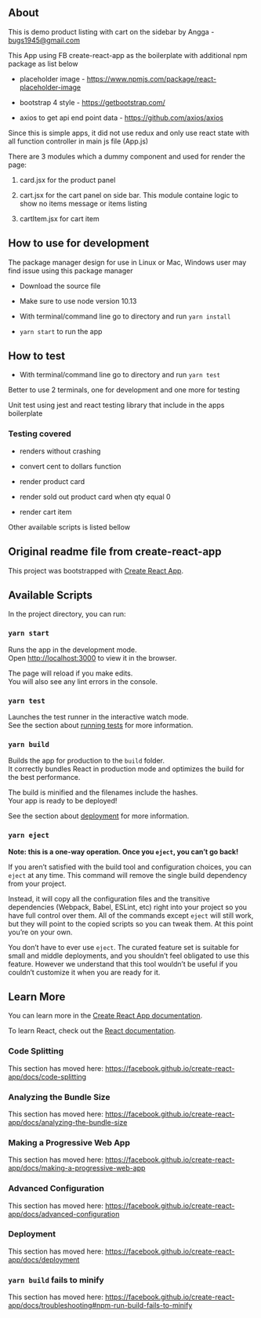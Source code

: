 ## About

This is demo product listing with cart on the sidebar by Angga - bugs1945@gmail.com

This App using FB create-react-app as the boilerplate with additional npm package as list below

* placeholder image - https://www.npmjs.com/package/react-placeholder-image

* bootstrap 4 style - https://getbootstrap.com/

* axios to get api end point data - https://github.com/axios/axios

Since this is simple apps, it did not use redux and only use react state with all function controller in main js file (App.js)

There are 3 modules which a dummy component and used for render the page:

1. card.jsx for the product panel

2. cart.jsx for the cart panel on side bar. This module containe logic to show no items message or items listing

3. cartItem.jsx for cart item

## How to use for development

The package manager design for use in Linux or Mac, Windows user may find issue using this package manager

* Download the source file

* Make sure to use node version 10.13

* With terminal/command line go to directory and run `yarn install`

* `yarn start` to run the app

## How to test

* With terminal/command line go to directory and run `yarn test`

Better to use 2 terminals, one for development and one more for testing

Unit test using jest and react testing library that include in the apps boilerplate

### Testing covered

* renders without crashing

* convert cent to dollars function

* render product card

* render sold out product card when qty equal 0

* render cart item

Other available scripts is listed bellow

## Original readme file from create-react-app

This project was bootstrapped with [Create React App](https://github.com/facebook/create-react-app).

## Available Scripts

In the project directory, you can run:

### `yarn start`

Runs the app in the development mode.<br />
Open [http://localhost:3000](http://localhost:3000) to view it in the browser.

The page will reload if you make edits.<br />
You will also see any lint errors in the console.

### `yarn test`

Launches the test runner in the interactive watch mode.<br />
See the section about [running tests](https://facebook.github.io/create-react-app/docs/running-tests) for more information.

### `yarn build`

Builds the app for production to the `build` folder.<br />
It correctly bundles React in production mode and optimizes the build for the best performance.

The build is minified and the filenames include the hashes.<br />
Your app is ready to be deployed!

See the section about [deployment](https://facebook.github.io/create-react-app/docs/deployment) for more information.

### `yarn eject`

**Note: this is a one-way operation. Once you `eject`, you can’t go back!**

If you aren’t satisfied with the build tool and configuration choices, you can `eject` at any time. This command will remove the single build dependency from your project.

Instead, it will copy all the configuration files and the transitive dependencies (Webpack, Babel, ESLint, etc) right into your project so you have full control over them. All of the commands except `eject` will still work, but they will point to the copied scripts so you can tweak them. At this point you’re on your own.

You don’t have to ever use `eject`. The curated feature set is suitable for small and middle deployments, and you shouldn’t feel obligated to use this feature. However we understand that this tool wouldn’t be useful if you couldn’t customize it when you are ready for it.

## Learn More

You can learn more in the [Create React App documentation](https://facebook.github.io/create-react-app/docs/getting-started).

To learn React, check out the [React documentation](https://reactjs.org/).

### Code Splitting

This section has moved here: https://facebook.github.io/create-react-app/docs/code-splitting

### Analyzing the Bundle Size

This section has moved here: https://facebook.github.io/create-react-app/docs/analyzing-the-bundle-size

### Making a Progressive Web App

This section has moved here: https://facebook.github.io/create-react-app/docs/making-a-progressive-web-app

### Advanced Configuration

This section has moved here: https://facebook.github.io/create-react-app/docs/advanced-configuration

### Deployment

This section has moved here: https://facebook.github.io/create-react-app/docs/deployment

### `yarn build` fails to minify

This section has moved here: https://facebook.github.io/create-react-app/docs/troubleshooting#npm-run-build-fails-to-minify
